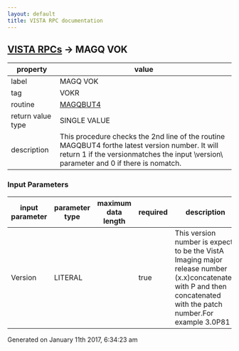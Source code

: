 ```yaml
---
layout: default
title: VISTA RPC documentation
---
```




## [VISTA RPCs](TableOfContent.md) &#8594; MAGQ VOK 

 property | value 
--- | --- 
 label | MAGQ VOK
 tag | VOKR
 routine | [MAGQBUT4](http://code.osehra.org/dox/Routine_MAGQBUT4_source.html)
 return value type | SINGLE VALUE
 description | This procedure checks the 2nd line of the routine MAGQBUT4 forthe latest version number.  It will return 1 if the versionmatches the input \version\ parameter and 0 if there is nomatch.

### Input Parameters

| input parameter | parameter type | maximum data length | required | description | 
| --- | --- | --- | --- | --- | 
| Version | LITERAL |  | true | This version number is expect to be the VistA Imaging major release number (x.x)concatenated with P and then concatenated with the patch number.For example 3.0P81 | 




Generated on January 11th 2017, 6:34:23 am